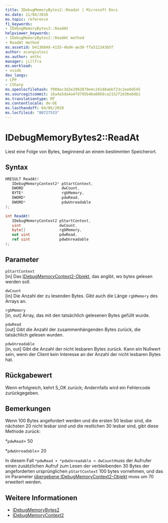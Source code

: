 ```yaml
---
title: IDebugMemoryBytes2::Readat | Microsoft Docs
ms.date: 11/04/2016
ms.topic: reference
f1_keywords:
- IDebugMemoryBytes2::ReadAt
helpviewer_keywords:
- IDebugMemoryBytes2::ReadAt method
- ReadAt method
ms.assetid: b413684d-4155-4bd4-ae30-ffa512243b5f
author: acangialosi
ms.author: anthc
manager: jillfra
ms.workload:
- vssdk
dev_langs:
- CPP
- CSharp
ms.openlocfilehash: f909ac3d2e2993879e4c24140abbf23c2ee8d545
ms.sourcegitcommit: 16a4a5da4a4fd795b46a0869ca2152f2d36e6db2
ms.translationtype: MT
ms.contentlocale: de-DE
ms.lasthandoff: 04/06/2020
ms.locfileid: "80727533"
---
```

# <a name="idebugmemorybytes2readat"></a>IDebugMemoryBytes2::ReadAt
Liest eine Folge von Bytes, beginnend an einem bestimmten Speicherort.

## <a name="syntax"></a>Syntax

```cpp
HRESULT ReadAt( 
   IDebugMemoryContext2* pStartContext,
   DWORD                 dwCount,
   BYTE*                 rgbMemory,
   DWORD*                pdwRead,
   DWORD*                pdwUnreadable
);
```

```csharp
int ReadAt(
   IDebugMemoryContext2 pStartContext,
   uint                 dwCount,
   byte[]               rgbMemory,
   out uint             pdwRead,
   ref uint             pdwUnreadable
);
```

## <a name="parameters"></a>Parameter
`pStartContext`\
[in] Das [IDebugMemoryContext2-Objekt,](../../../extensibility/debugger/reference/idebugmemorycontext2.md) das angibt, wo bytes gelesen werden soll.

`dwCount`\
[in] Die Anzahl der zu lesenden Bytes. Gibt auch die Länge `rgbMemory` des Arrays an.

`rgbMemory`\
[in, out] Array, das mit den tatsächlich gelesenen Bytes gefüllt wurde.

`pdwRead`\
[out] Gibt die Anzahl der zusammenhängenden Bytes zurück, die tatsächlich gelesen wurden.

`pdwUnreadable`\
[in, out] Gibt die Anzahl der nicht lesbaren Bytes zurück. Kann ein Nullwert sein, wenn der Client kein Interesse an der Anzahl der nicht lesbaren Bytes hat.

## <a name="return-value"></a>Rückgabewert
 Wenn erfolgreich, kehrt S_OK zurück; Andernfalls wird ein Fehlercode zurückgegeben.

## <a name="remarks"></a>Bemerkungen
 Wenn 100 Bytes angefordert werden und die ersten 50 lesbar sind, die nächsten 20 nicht lesbar sind und die restlichen 30 lesbar sind, gibt diese Methode zurück:

 *`pdwRead`= 50

 *`pdwUnreadable`= 20

 In diesem Fall `*pdwRead + *pdwUnreadable < dwCount`muss der Aufrufer einen zusätzlichen Aufruf zum Lesen der verbleibenden 30 Bytes der angeforderten ursprünglichen `pStartContext` 100 bytes vornehmen, und das im Parameter [übergebene IDebugMemoryContext2-Objekt](../../../extensibility/debugger/reference/idebugmemorycontext2.md) muss um 70 erweitert werden.

## <a name="see-also"></a>Weitere Informationen
- [IDebugMemoryBytes2](../../../extensibility/debugger/reference/idebugmemorybytes2.md)
- [IDebugMemoryContext2](../../../extensibility/debugger/reference/idebugmemorycontext2.md)
